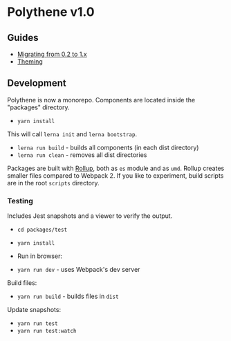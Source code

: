# Polythene v1.0

## Guides 

* [Migrating from 0.2 to 1.x](Migration.md)
* [Theming](packages/polythene-theme/README.md)


## Development

Polythene is now a monorepo. Components are located inside the "packages" directory.

* `yarn install`

This will call `lerna init` and `lerna bootstrap`.

* `lerna run build` - builds all components (in each dist directory)
* `lerna run clean` - removes all dist directories

Packages are built with [Rollup](http://rollupjs.org), both as `es` module and as `umd`. Rollup creates smaller files compared to Webpack 2. If you like to experiment, build scripts are in the root `scripts` directory.



### Testing

Includes Jest snapshots and a viewer to verify the output.

* `cd packages/test`
* `yarn install`

* Run in browser:

* `yarn run dev` - uses Webpack's dev server

Build files:

* `yarn run build` - builds files in `dist`

Update snapshots:

* `yarn run test`
* `yarn run test:watch`

